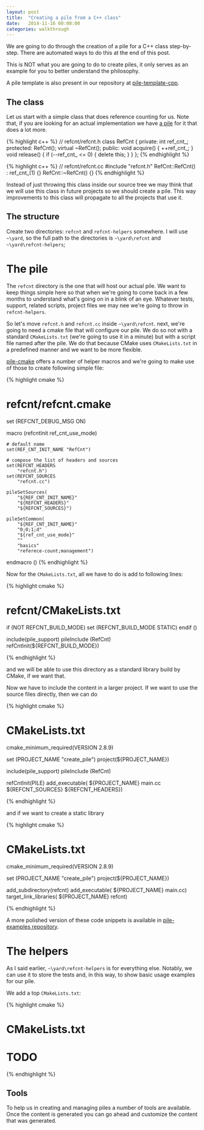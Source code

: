 ```yaml
---
layout: post
title:  "Creating a pile from a C++ class"
date:   2014-11-16 00:00:00
categories: walkthrough
---
```


We are going to do through the creation of
a pile for a C++ class step-by-step. There
are automated ways to do this at the end of 
this post.

This is NOT what you are going to do to
create piles, it only serves as an example for
you to better understand the philosophy.

A pile template is also present in our
repository at [pile-template-cpp](https://github.com/pile-contributors/pile-template-cpp).

The class
---------

Let us start with a simple class that does 
reference counting for us. Note that, if you
are looking for an actual implementation we have
[a pile](/404.html) for it that does a lot more.

{% highlight c++ %}
// refcnt/refcnt.h
class RefCnt {
private:
    int ref_cnt_;
protected:
    RefCnt();
    virtual ~RefCnt();
public:
    void acquire() {
        ++ref_cnt_;
    }
    void release() {
        if (--ref_cnt_ <= 0) {
            delete this;
        }
    }
};
{% endhighlight %}

{% highlight c++ %}
// refcnt/refcnt.cc
#include "refcnt.h"
RefCnt::RefCnt() :
    ref_cnt_(1)
{}
RefCnt::~RefCnt()
{}
{% endhighlight %}

Instead of just throwing this class inside our source tree
we may think that we will use this class in future projects
so we should create a pile. This way improvements to this 
class will propagate to all the projects that use it.

The structure
-------------

Create two directories: `refcnt` and `refcnt-helpers`
somewhere. I will use `~\yard`, so the full path
to the directories is `~\yard\refcnt` and `~\yard\refcnt-helpers`;

The pile
========

The `refcnt` directory is the one that will host our actual
pile. We want to keep things simple here so that when we're
going to come back in a few months to understand
what's going on in a blink of an eye. Whatever tests, support,
related scripts, project files we may nee we're going to throw
in `refcnt-helpers`.

So let's move `refcnt.h` and `refcnt.cc` inside
`~\yard\refcnt`. next, we're going to need a cmake file
that will configure our pile. We do so not with a standard
`CMakeLists.txt` (we're going to use it in a minute) but 
with a script file named after the pile. We do that
because CMake uses `CMakeLists.txt` in a predefined manner
and we want to be more flexible.

[pile-cmake](https://github.com/pile-contributors/pile-cmake)
offers a number of helper macros and we're going to make use of
those to create following simple file:

{% highlight cmake %}
# refcnt/refcnt.cmake

set (REFCNT_DEBUG_MSG ON)

macro    (refcntInit
          ref_cnt_use_mode)

    # default name
    set(REF_CNT_INIT_NAME "RefCnt")

    # compose the list of headers and sources
    set(REFCNT_HEADERS
        "refcnt.h")
    set(REFCNT_SOURCES
        "refcnt.cc")

    pileSetSources(
        "${REF_CNT_INIT_NAME}"
        "${REFCNT_HEADERS}"
        "${REFCNT_SOURCES}")

    pileSetCommon(
        "${REF_CNT_INIT_NAME}"
        "0;0;1;d"
        "${ref_cnt_use_mode}"
        ""
        "basics"
        "referece-count;management")

endmacro ()
{% endhighlight %}

Now for the `CMakeLists.txt`, all we have to do
is add to following lines:

{% highlight cmake %}
# refcnt/CMakeLists.txt

if (NOT REFCNT_BUILD_MODE)
    set (REFCNT_BUILD_MODE STATIC)
endif ()

include(pile_support)
pileInclude (RefCnt)
refCntInit(${REFCNT_BUILD_MODE})

{% endhighlight %}

and we will be able to use this directory as a standard
library build by CMake, if we want that. 

Now we have to include the content in a larger project.
If we want to use the source files directly, then we can do

{% highlight cmake %}
# CMakeLists.txt
cmake_minimum_required(VERSION 2.8.9)

set (PROJECT_NAME "create_pile")
project(${PROJECT_NAME})

include(pile_support)
pileInclude (RefCnt)

refCntInit(PILE)
add_executable(
    ${PROJECT_NAME}
    main.cc
    ${REFCNT_SOURCES}
    ${REFCNT_HEADERS})

{% endhighlight %}

and if we want to create a static library

{% highlight cmake %}
# CMakeLists.txt
cmake_minimum_required(VERSION 2.8.9)

set (PROJECT_NAME "create_pile")
project(${PROJECT_NAME})

add_subdirectory(refcnt)
add_executable(
    ${PROJECT_NAME}
    main.cc)
target_link_libraries(
    ${PROJECT_NAME}
    refcnt)

{% endhighlight %}

A more polished version of these code snippets
is available in
[pile-examples repository](https://github.com/pile-contributors/pile-examples/tree/master/create_pile).



The helpers
===========

As I said earlier, `~\yard\refcnt-helpers` is for 
everything else. Notably, we can use it to store the 
tests and, in this way, to show basic usage examples 
for our pile.

We add a top `CMakeLists.txt`:

{% highlight cmake %}
# CMakeLists.txt

# TODO

{% endhighlight %}


Tools
-----

To help us in creating and managing piles a number of
tools are available. Once the content is generated you
can go ahead and customize the content that was generated.



